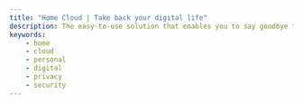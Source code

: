 ```yaml
---
title: "Home Cloud | Take back your digital life"
description: The easy-to-use solution that enables you to say goodbye to the high-cost, privacy nightmare of Big Tech services.
keywords:
    - home
    - cloud
    - personal
    - digital
    - privacy
    - security
---
```

